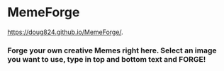 # MemeForge
https://doug824.github.io/MemeForge/.
### Forge your own creative Memes right here. Select an image you want to use, type in top and bottom text and FORGE!
